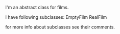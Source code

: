 I'm an abstract class for films.

I have following subclasses:
EmptyFilm
RealFilm

for more info about subclasses see their comments.